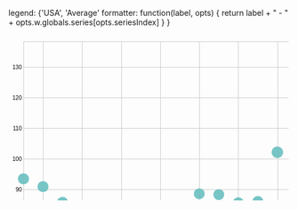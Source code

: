 legend: {'USA', 'Average'
    formatter: function(label, opts) {
        return label + " - " + opts.w.globals.series[opts.seriesIndex]
    }
}

<svg width="847" height="500" xmlns="http://www.w3.org/2000/svg" version="1.1"><g transform="translate(27,12)"><g class="x axis" transform="translate(0,456)" fill="none" font-size="10" font-family="sans-serif" text-anchor="middle" style="stroke-width: 1px; font-size: 10px; font-family: Arial, Helvetica;"><path class="domain" stroke="#000" d="M0.5,-456V0.5H808.5V-456" style="shape-rendering: crispedges; fill: none; stroke: rgb(204, 204, 204);"></path><g class="tick" opacity="1" transform="translate(35.630434782608695,0)"><line stroke="#000" y2="-456" style="shape-rendering: crispedges; fill: none; stroke: rgb(204, 204, 204);"></line><text fill="#000" y="3" dy="0.71em">1996</text></g><g class="tick" opacity="1" transform="translate(105.89130434782608,0)"><line stroke="#000" y2="-456" style="shape-rendering: crispedges; fill: none; stroke: rgb(204, 204, 204);"></line><text fill="#000" y="3" dy="0.71em">1998</text></g><g class="tick" opacity="1" transform="translate(176.15217391304347,0)"><line stroke="#000" y2="-456" style="shape-rendering: crispedges; fill: none; stroke: rgb(204, 204, 204);"></line><text fill="#000" y="3" dy="0.71em">2000</text></g><g class="tick" opacity="1" transform="translate(246.41304347826087,0)"><line stroke="#000" y2="-456" style="shape-rendering: crispedges; fill: none; stroke: rgb(204, 204, 204);"></line><text fill="#000" y="3" dy="0.71em">2002</text></g><g class="tick" opacity="1" transform="translate(316.67391304347825,0)"><line stroke="#000" y2="-456" style="shape-rendering: crispedges; fill: none; stroke: rgb(204, 204, 204);"></line><text fill="#000" y="3" dy="0.71em">2004</text></g><g class="tick" opacity="1" transform="translate(386.9347826086957,0)"><line stroke="#000" y2="-456" style="shape-rendering: crispedges; fill: none; stroke: rgb(204, 204, 204);"></line><text fill="#000" y="3" dy="0.71em">2006</text></g><g class="tick" opacity="1" transform="translate(457.195652173913,0)"><line stroke="#000" y2="-456" style="shape-rendering: crispedges; fill: none; stroke: rgb(204, 204, 204);"></line><text fill="#000" y="3" dy="0.71em">2008</text></g><g class="tick" opacity="1" transform="translate(527.4565217391305,0)"><line stroke="#000" y2="-456" style="shape-rendering: crispedges; fill: none; stroke: rgb(204, 204, 204);"></line><text fill="#000" y="3" dy="0.71em">2010</text></g><g class="tick" opacity="1" transform="translate(597.7173913043478,0)"><line stroke="#000" y2="-456" style="shape-rendering: crispedges; fill: none; stroke: rgb(204, 204, 204);"></line><text fill="#000" y="3" dy="0.71em">2012</text></g><g class="tick" opacity="1" transform="translate(667.9782608695652,0)"><line stroke="#000" y2="-456" style="shape-rendering: crispedges; fill: none; stroke: rgb(204, 204, 204);"></line><text fill="#000" y="3" dy="0.71em">2014</text></g><g class="tick" opacity="1" transform="translate(738.2391304347825,0)"><line stroke="#000" y2="-456" style="shape-rendering: crispedges; fill: none; stroke: rgb(204, 204, 204);"></line><text fill="#000" y="3" dy="0.71em">2016</text></g><g class="tick" opacity="1" transform="translate(808.5,0)"><line stroke="#000" y2="-456" style="shape-rendering: crispedges; fill: none; stroke: rgb(204, 204, 204);"></line><text fill="#000" y="3" dy="0.71em">2,018</text></g></g><g class="y axis" fill="none" font-size="10" font-family="sans-serif" text-anchor="end" style="stroke-width: 1px; font-size: 10px; font-family: Arial, Helvetica;"><path class="domain" stroke="#000" d="M808,456.5H0.5V0.5H808" style="shape-rendering: crispedges; fill: none; stroke: rgb(204, 204, 204);"></path><g class="tick" opacity="1" transform="translate(0,432.14801282810964)"><line stroke="#000" x2="808" style="shape-rendering: crispedges; fill: none; stroke: rgb(204, 204, 204);"></line><text fill="#000" x="-3" dy="0.32em">60</text></g><g class="tick" opacity="1" transform="translate(0,377.0777329490939)"><line stroke="#000" x2="808" style="shape-rendering: crispedges; fill: none; stroke: rgb(204, 204, 204);"></line><text fill="#000" x="-3" dy="0.32em">70</text></g><g class="tick" opacity="1" transform="translate(0,322.00745307007816)"><line stroke="#000" x2="808" style="shape-rendering: crispedges; fill: none; stroke: rgb(204, 204, 204);"></line><text fill="#000" x="-3" dy="0.32em">80</text></g><g class="tick" opacity="1" transform="translate(0,266.93717319106247)"><line stroke="#000" x2="808" style="shape-rendering: crispedges; fill: none; stroke: rgb(204, 204, 204);"></line><text fill="#000" x="-3" dy="0.32em">90</text></g><g class="tick" opacity="1" transform="translate(0,211.86689331204667)"><line stroke="#000" x2="808" style="shape-rendering: crispedges; fill: none; stroke: rgb(204, 204, 204);"></line><text fill="#000" x="-3" dy="0.32em">100</text></g><g class="tick" opacity="1" transform="translate(0,156.79661343303093)"><line stroke="#000" x2="808" style="shape-rendering: crispedges; fill: none; stroke: rgb(204, 204, 204);"></line><text fill="#000" x="-3" dy="0.32em">110</text></g><g class="tick" opacity="1" transform="translate(0,101.72633355401524)"><line stroke="#000" x2="808" style="shape-rendering: crispedges; fill: none; stroke: rgb(204, 204, 204);"></line><text fill="#000" x="-3" dy="0.32em">120</text></g><g class="tick" opacity="1" transform="translate(0,46.656053674999555)"><line stroke="#000" x2="808" style="shape-rendering: crispedges; fill: none; stroke: rgb(204, 204, 204);"></line><text fill="#000" x="-3" dy="0.32em">130</text></g></g><g class="circle"><circle transform="translate(0, 398.97724520128645)" r="8.592834742724726" style="fill: rgb(191, 105, 105); fill-opacity: 0.9;"></circle><text transform="translate(0, 398.97724520128645)" text-anchor="middle" dy="15" style="font-size: 10px; font-family: Arial, Helvetica;"></text></g><g class="circle"><circle transform="translate(0, 247.20806328458704)" r="10.041502430398454" style="fill: rgb(105, 191, 191); fill-opacity: 0.9;"></circle><text transform="translate(0, 247.20806328458704)" text-anchor="middle" dy="15" style="font-size: 10px; font-family: Arial, Helvetica;"></text></g><g class="circle"><circle transform="translate(35.130434782608695, 395.24106561399765)" r="8.63179946247251" style="fill: rgb(191, 105, 105); fill-opacity: 0.9;"></circle><text transform="translate(35.130434782608695, 395.24106561399765)" text-anchor="middle" dy="15" style="font-size: 10px; font-family: Arial, Helvetica;"></text></g><g class="circle"><circle transform="translate(35.130434782608695, 261.1315372166784)" r="9.91840922230997" style="fill: rgb(105, 191, 191); fill-opacity: 0.9;"></circle><text transform="translate(35.130434782608695, 261.1315372166784)" text-anchor="middle" dy="15" style="font-size: 10px; font-family: Arial, Helvetica;"></text></g><g class="circle"><circle transform="translate(70.26086956521739, 400.9059673730777)" r="8.572641582184191" style="fill: rgb(191, 105, 105); fill-opacity: 0.9;"></circle><text transform="translate(70.26086956521739, 400.9059673730777)" text-anchor="middle" dy="15" style="font-size: 10px; font-family: Arial, Helvetica;"></text></g><g class="circle"><circle transform="translate(70.26086956521739, 289.1049815137433)" r="9.665820901968264" style="fill: rgb(105, 191, 191); fill-opacity: 0.9;"></circle><text transform="translate(70.26086956521739, 289.1049815137433)" text-anchor="middle" dy="15" style="font-size: 10px; font-family: Arial, Helvetica;"></text></g><g class="circle"><circle transform="translate(105.39130434782608, 401.0737450384599)" r="8.57088245242265" style="fill: rgb(191, 105, 105); fill-opacity: 0.9;"></circle><text transform="translate(105.39130434782608, 401.0737450384599)" text-anchor="middle" dy="15" style="font-size: 10px; font-family: Arial, Helvetica;"></text></g><g class="circle"><circle transform="translate(105.39130434782608, 314.0956542417212)" r="9.433770191488614" style="fill: rgb(105, 191, 191); fill-opacity: 0.9;"></circle><text transform="translate(105.39130434782608, 314.0956542417212)" text-anchor="middle" dy="15" style="font-size: 10px; font-family: Arial, Helvetica;"></text></g><g class="circle"><circle transform="translate(140.52173913043478, 421.045472382357)" r="8.358477261273801" style="fill: rgb(191, 105, 105); fill-opacity: 0.9;"></circle><text transform="translate(140.52173913043478, 421.045472382357)" text-anchor="middle" dy="15" style="font-size: 10px; font-family: Arial, Helvetica;"></text></g><g class="circle"><circle transform="translate(140.52173913043478, 343.8179654169041)" r="9.149185645215999" style="fill: rgb(105, 191, 191); fill-opacity: 0.9;"></circle><text transform="translate(140.52173913043478, 343.8179654169041)" text-anchor="middle" dy="15" style="font-size: 10px; font-family: Arial, Helvetica;"></text></g><g class="circle"><circle transform="translate(175.65217391304347, 429.8590692146531)" r="8.262766772277542" style="fill: rgb(191, 105, 105); fill-opacity: 0.9;"></circle><text transform="translate(175.65217391304347, 429.8590692146531)" text-anchor="middle" dy="15" style="font-size: 10px; font-family: Arial, Helvetica;"></text></g><g class="circle"><circle transform="translate(175.65217391304347, 366.00099006581)" r="8.930135404100957" style="fill: rgb(105, 191, 191); fill-opacity: 0.9;"></circle><text transform="translate(175.65217391304347, 366.00099006581)" text-anchor="middle" dy="15" style="font-size: 10px; font-family: Arial, Helvetica;"></text></g><g class="circle"><circle transform="translate(210.78260869565216, 425.54551155598466)" r="8.30976605669137" style="fill: rgb(191, 105, 105); fill-opacity: 0.9;"></circle><text transform="translate(210.78260869565216, 425.54551155598466)" text-anchor="middle" dy="15" style="font-size: 10px; font-family: Arial, Helvetica;"></text></g><g class="circle"><circle transform="translate(210.78260869565216, 351.3592895435365)" r="9.075384160768683" style="fill: rgb(105, 191, 191); fill-opacity: 0.9;"></circle><text transform="translate(210.78260869565216, 351.3592895435365)" text-anchor="middle" dy="15" style="font-size: 10px; font-family: Arial, Helvetica;"></text></g><g class="circle"><circle transform="translate(245.91304347826087, 416.7188909879891)" r="8.405008717356862" style="fill: rgb(191, 105, 105); fill-opacity: 0.9;"></circle><text transform="translate(245.91304347826087, 416.7188909879891)" text-anchor="middle" dy="15" style="font-size: 10px; font-family: Arial, Helvetica;"></text></g><g class="circle"><circle transform="translate(245.91304347826087, 320.4262582652134)" r="9.373966693243515" style="fill: rgb(105, 191, 191); fill-opacity: 0.9;"></circle><text transform="translate(245.91304347826087, 320.4262582652134)" text-anchor="middle" dy="15" style="font-size: 10px; font-family: Arial, Helvetica;"></text></g><g class="circle"><circle transform="translate(281.04347826086956, 425.6478716764608)" r="8.308654271145112" style="fill: rgb(191, 105, 105); fill-opacity: 0.9;"></circle><text transform="translate(281.04347826086956, 425.6478716764608)" text-anchor="middle" dy="15" style="font-size: 10px; font-family: Arial, Helvetica;"></text></g><g class="circle"><circle transform="translate(281.04347826086956, 312.4856746094582)" r="9.448911716714473" style="fill: rgb(105, 191, 191); fill-opacity: 0.9;"></circle><text transform="translate(281.04347826086956, 312.4856746094582)" text-anchor="middle" dy="15" style="font-size: 10px; font-family: Arial, Helvetica;"></text></g><g class="circle"><circle transform="translate(316.17391304347825, 426.2477290505951)" r="8.302135511170757" style="fill: rgb(191, 105, 105); fill-opacity: 0.9;"></circle><text transform="translate(316.17391304347825, 426.2477290505951)" text-anchor="middle" dy="15" style="font-size: 10px; font-family: Arial, Helvetica;"></text></g><g class="circle"><circle transform="translate(316.17391304347825, 274.02938225630305)" r="9.80284768418846" style="fill: rgb(105, 191, 191); fill-opacity: 0.9;"></circle><text transform="translate(316.17391304347825, 274.02938225630305)" text-anchor="middle" dy="15" style="font-size: 10px; font-family: Arial, Helvetica;"></text></g><g class="circle"><circle transform="translate(351.30434782608694, 431.82808796234025)" r="8.241211506057805" style="fill: rgb(191, 105, 105); fill-opacity: 0.9;"></circle><text transform="translate(351.30434782608694, 431.82808796234025)" text-anchor="middle" dy="15" style="font-size: 10px; font-family: Arial, Helvetica;"></text></g><g class="circle"><circle transform="translate(351.30434782608694, 275.4979964801166)" r="9.789592910488528" style="fill: rgb(105, 191, 191); fill-opacity: 0.9;"></circle><text transform="translate(351.30434782608694, 275.4979964801166)" text-anchor="middle" dy="15" style="font-size: 10px; font-family: Arial, Helvetica;"></text></g><g class="circle"><circle transform="translate(386.4347826086957, 443.05488142058107)" r="8.117062231969117" style="fill: rgb(191, 105, 105); fill-opacity: 0.9;"></circle><text transform="translate(386.4347826086957, 443.05488142058107)" text-anchor="middle" dy="15" style="font-size: 10px; font-family: Arial, Helvetica;"></text></g><g class="circle"><circle transform="translate(386.4347826086957, 290.0017459512933)" r="9.657601591971096" style="fill: rgb(105, 191, 191); fill-opacity: 0.9;"></circle><text transform="translate(386.4347826086957, 290.0017459512933)" text-anchor="middle" dy="15" style="font-size: 10px; font-family: Arial, Helvetica;"></text></g><g class="circle"><circle transform="translate(421.5652173913043, 456)" r="7.971167269830256" style="fill: rgb(191, 105, 105); fill-opacity: 0.9;"></circle><text transform="translate(421.5652173913043, 456)" text-anchor="middle" dy="15" style="font-size: 10px; font-family: Arial, Helvetica;"></text></g><g class="circle"><circle transform="translate(421.5652173913043, 287.56202241209314)" r="9.679944704001139" style="fill: rgb(105, 191, 191); fill-opacity: 0.9;"></circle><text transform="translate(421.5652173913043, 287.56202241209314)" text-anchor="middle" dy="15" style="font-size: 10px; font-family: Arial, Helvetica;"></text></g><g class="circle"><circle transform="translate(456.695652173913, 424.7425688673671)" r="8.318481368527017" style="fill: rgb(191, 105, 105); fill-opacity: 0.9;"></circle><text transform="translate(456.695652173913, 424.7425688673671)" text-anchor="middle" dy="15" style="font-size: 10px; font-family: Arial, Helvetica;"></text></g><g class="circle"><circle transform="translate(456.695652173913, 199.35606527043336)" r="10.452333940358894" style="fill: rgb(105, 191, 191); fill-opacity: 0.9;"></circle><text transform="translate(456.695652173913, 199.35606527043336)" text-anchor="middle" dy="15" style="font-size: 10px; font-family: Arial, Helvetica;"></text></g><g class="circle"><circle transform="translate(491.82608695652175, 374.3721515536445)" r="8.845883644781994" style="fill: rgb(191, 105, 105); fill-opacity: 0.9;"></circle><text transform="translate(491.82608695652175, 374.3721515536445)" text-anchor="middle" dy="15" style="font-size: 10px; font-family: Arial, Helvetica;"></text></g><g class="circle"><circle transform="translate(491.82608695652175, 125.68359555108492)" r="11.052074106001616" style="fill: rgb(105, 191, 191); fill-opacity: 0.9;"></circle><text transform="translate(491.82608695652175, 125.68359555108492)" text-anchor="middle" dy="15" style="font-size: 10px; font-family: Arial, Helvetica;"></text></g><g class="circle"><circle transform="translate(526.9565217391305, 357.4054636667847)" r="9.015723868007235" style="fill: rgb(191, 105, 105); fill-opacity: 0.9;"></circle><text transform="translate(526.9565217391305, 357.4054636667847)" text-anchor="middle" dy="15" style="font-size: 10px; font-family: Arial, Helvetica;"></text></g><g class="circle"><circle transform="translate(526.9565217391305, 70.02736789415644)" r="11.482422694010529" style="fill: rgb(105, 191, 191); fill-opacity: 0.9;"></circle><text transform="translate(526.9565217391305, 70.02736789415644)" text-anchor="middle" dy="15" style="font-size: 10px; font-family: Arial, Helvetica;"></text></g><g class="circle"><circle transform="translate(562.0869565217391, 343.82468399104926)" r="9.149120192852791" style="fill: rgb(191, 105, 105); fill-opacity: 0.9;"></circle><text transform="translate(562.0869565217391, 343.82468399104926)" text-anchor="middle" dy="15" style="font-size: 10px; font-family: Arial, Helvetica;"></text></g><g class="circle"><circle transform="translate(562.0869565217391, 41.62487104655412)" r="11.695367261052105" style="fill: rgb(105, 191, 191); fill-opacity: 0.9;"></circle><text transform="translate(562.0869565217391, 41.62487104655412)" text-anchor="middle" dy="15" style="font-size: 10px; font-family: Arial, Helvetica;"></text></g><g class="circle"><circle transform="translate(597.2173913043478, 302.63241752808483)" r="9.540994726747488" style="fill: rgb(191, 105, 105); fill-opacity: 0.9;"></circle><text transform="translate(597.2173913043478, 302.63241752808483)" text-anchor="middle" dy="15" style="font-size: 10px; font-family: Arial, Helvetica;"></text></g><g class="circle"><circle transform="translate(597.2173913043478, 32.227678487998844)" r="11.764894309865289" style="fill: rgb(105, 191, 191); fill-opacity: 0.9;"></circle><text transform="translate(597.2173913043478, 32.227678487998844)" text-anchor="middle" dy="15" style="font-size: 10px; font-family: Arial, Helvetica;"></text></g><g class="circle"><circle transform="translate(632.3478260869565, 297.4749772738934)" r="9.588799662184062" style="fill: rgb(191, 105, 105); fill-opacity: 0.9;"></circle><text transform="translate(632.3478260869565, 297.4749772738934)" text-anchor="middle" dy="15" style="font-size: 10px; font-family: Arial, Helvetica;"></text></g><g class="circle"><circle transform="translate(632.3478260869565, 12.408986165138742)" r="11.910074444840044" style="fill: rgb(105, 191, 191); fill-opacity: 0.9;"></circle><text transform="translate(632.3478260869565, 12.408986165138742)" text-anchor="middle" dy="15" style="font-size: 10px; font-family: Arial, Helvetica;"></text></g><g class="circle"><circle transform="translate(667.4782608695652, 278.26720886312)" r="9.764545234676797" style="fill: rgb(191, 105, 105); fill-opacity: 0.9;"></circle><text transform="translate(667.4782608695652, 278.26720886312)" text-anchor="middle" dy="15" style="font-size: 10px; font-family: Arial, Helvetica;"></text></g><g class="circle"><circle transform="translate(667.4782608695652, 16.326685875731926)" r="11.88152927493654" style="fill: rgb(105, 191, 191); fill-opacity: 0.9;"></circle><text transform="translate(667.4782608695652, 16.326685875731926)" text-anchor="middle" dy="15" style="font-size: 10px; font-family: Arial, Helvetica;"></text></g><g class="circle"><circle transform="translate(702.6086956521739, 287.97783215735774)" r="9.67614076482618" style="fill: rgb(191, 105, 105); fill-opacity: 0.9;"></circle><text transform="translate(702.6086956521739, 287.97783215735774)" text-anchor="middle" dy="15" style="font-size: 10px; font-family: Arial, Helvetica;"></text></g><g class="circle"><circle transform="translate(702.6086956521739, 10.718879275651716)" r="11.922365879329515" style="fill: rgb(105, 191, 191); fill-opacity: 0.9;"></circle><text transform="translate(702.6086956521739, 10.718879275651716)" text-anchor="middle" dy="15" style="font-size: 10px; font-family: Arial, Helvetica;"></text></g><g class="circle"><circle transform="translate(737.7391304347825, 287.0568886728647)" r="9.684563561550267" style="fill: rgb(191, 105, 105); fill-opacity: 0.9;"></circle><text transform="translate(737.7391304347825, 287.0568886728647)" text-anchor="middle" dy="15" style="font-size: 10px; font-family: Arial, Helvetica;"></text></g><g class="circle"><circle transform="translate(737.7391304347825, 0)" r="12" style="fill: rgb(105, 191, 191); fill-opacity: 0.9;"></circle><text transform="translate(737.7391304347825, 0)" text-anchor="middle" dy="15" style="font-size: 10px; font-family: Arial, Helvetica;"></text></g><g class="circle"><circle transform="translate(772.8695652173914, 299.0340061034934)" r="9.57437694274434" style="fill: rgb(191, 105, 105); fill-opacity: 0.9;"></circle><text transform="translate(772.8695652173914, 299.0340061034934)" text-anchor="middle" dy="15" style="font-size: 10px; font-family: Arial, Helvetica;"></text></g><g class="circle"><circle transform="translate(772.8695652173914, 17.623040264083954)" r="11.872067266016739" style="fill: rgb(105, 191, 191); fill-opacity: 0.9;"></circle><text transform="translate(772.8695652173914, 17.623040264083954)" text-anchor="middle" dy="15" style="font-size: 10px; font-family: Arial, Helvetica;"></text></g><g class="circle"><circle transform="translate(808, 313.5394444149432)" r="9.439004301370929" style="fill: rgb(191, 105, 105); fill-opacity: 0.9;"></circle><text transform="translate(808, 313.5394444149432)" text-anchor="middle" dy="15" style="font-size: 10px; font-family: Arial, Helvetica;"></text></g><g class="circle"><circle transform="translate(808, 10.391211110371444)" r="11.924747271228265" style="fill: rgb(105, 191, 191); fill-opacity: 0.9;"></circle><text transform="translate(808, 10.391211110371444)" text-anchor="middle" dy="15" style="font-size: 10px; font-family: Arial, Helvetica;"></text></g><g class="point"><circle></circle></g><g class="point"><circle></circle></g><g class="point"><circle></circle></g><g class="point"><circle></circle></g><g class="point"><circle></circle></g><g class="point"><circle></circle></g><g class="point"><circle></circle></g><g class="point"><circle></circle></g><g class="point"><circle></circle></g><g class="point"><circle></circle></g><g class="point"><circle></circle></g><g class="point"><circle></circle></g><g class="point"><circle></circle></g><g class="point"><circle></circle></g><g class="point"><circle></circle></g><g class="point"><circle></circle></g><g class="point"><circle></circle></g><g class="point"><circle></circle></g><g class="point"><circle></circle></g><g class="point"><circle></circle></g><g class="point"><circle></circle></g><g class="point"><circle></circle></g><g class="point"><circle></circle></g><g class="point"><circle></circle></g><g class="point"><circle></circle></g><g class="point"><circle></circle></g><g class="point"><circle></circle></g><g class="point"><circle></circle></g><g class="point"><circle></circle></g><g class="point"><circle></circle></g><g class="point"><circle></circle></g><g class="point"><circle></circle></g><g class="point"><circle></circle></g><g class="point"><circle></circle></g><g class="point"><circle></circle></g><g class="point"><circle></circle></g><g class="point"><circle></circle></g><g class="point"><circle></circle></g><g class="point"><circle></circle></g><g class="point"><circle></circle></g><g class="point"><circle></circle></g><g class="point"><circle></circle></g><g class="point"><circle></circle></g><g class="point"><circle></circle></g><g class="point"><circle></circle></g><g class="point"><circle></circle></g><g class="point"><circle></circle></g><g class="point"><circle></circle></g></g></svg>
